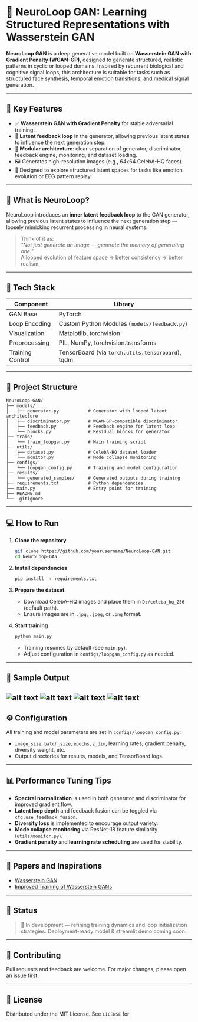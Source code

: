 # 🧠 NeuroLoop GAN: Learning Structured Representations with Wasserstein GAN

**NeuroLoop GAN** is a deep generative model built on **Wasserstein GAN with Gradient Penalty (WGAN-GP)**, designed to generate structured, realistic patterns in cyclic or looped domains. Inspired by recurrent biological and cognitive signal loops, this architecture is suitable for tasks such as structured face synthesis, temporal emotion transitions, and medical signal generation.

---

## 📌 Key Features

- ✅ **Wasserstein GAN with Gradient Penalty** for stable adversarial training.
- 🎯 **Latent feedback loop** in the generator, allowing previous latent states to influence the next generation step.
- 🧬 **Modular architecture**: clear separation of generator, discriminator, feedback engine, monitoring, and dataset loading.
- 🖼️ Generates high-resolution images (e.g., 64x64 CelebA-HQ faces).
- 🧪 Designed to explore structured latent spaces for tasks like emotion evolution or EEG pattern replay.

---

## 🧠 What is NeuroLoop?

NeuroLoop introduces an **inner latent feedback loop** to the GAN generator, allowing previous latent states to influence the next generation step — loosely mimicking recurrent processing in neural systems.

> Think of it as:  
> _"Not just generate an image — generate the memory of generating one."_  
> A looped evolution of feature space → better consistency → better realism.

---

## 🚀 Tech Stack

| Component         | Library       |
|------------------|---------------|
| GAN Base         | PyTorch       |
| Loop Encoding    | Custom Python Modules (`models/feedback.py`) |
| Visualization    | Matplotlib, torchvision |
| Preprocessing    | PIL, NumPy, torchvision.transforms |
| Training Control | TensorBoard (via `torch.utils.tensorboard`), tqdm |

---

## 📁 Project Structure

```text
NeuroLoop-GAN/
├── models/
│   ├── generator.py           # Generator with looped latent architecture
│   ├── discriminator.py       # WGAN-GP-compatible discriminator
│   ├── feedback.py            # Feedback engine for latent loop
│   └── blocks.py              # Residual blocks for generator
├── train/
│   └── train_loopgan.py       # Main training script
├── utils/
│   ├── dataset.py             # CelebA-HQ dataset loader
│   └── monitor.py             # Mode collapse monitoring
├── configs/
│   └── loopgan_config.py      # Training and model configuration
├── results/
│   └── generated_samples/     # Generated outputs during training
├── requirements.txt           # Python dependencies
├── main.py                    # Entry point for training
├── README.md
└── .gitignore
```

---

## 💻 How to Run

1. **Clone the repository**
    ```bash
    git clone https://github.com/yourusername/NeuroLoop-GAN.git
    cd NeuroLoop-GAN
    ```

2. **Install dependencies**
    ```bash
    pip install -r requirements.txt
    ```

3. **Prepare the dataset**
    - Download CelebA-HQ images and place them in `D:/celeba_hq_256` (default path).
    - Ensure images are in `.jpg`, `.jpeg`, or `.png` format.

4. **Start training**
    ```bash
    python main.py
    ```
    - Training resumes by default (see `main.py`).
    - Adjust configuration in `configs/loopgan_config.py` as needed.

---

## 🧪 Sample Output
![alt text](image-1.png)
![alt text](image.png)
![alt text](image-2.png)
![alt text](image-3.png)
---

## ⚙️ Configuration

All training and model parameters are set in `configs/loopgan_config.py`:
- `image_size`, `batch_size`, `epochs`, `z_dim`, learning rates, gradient penalty, diversity weight, etc.
- Output directories for results, models, and TensorBoard logs.

---

## 📊 Performance Tuning Tips

- **Spectral normalization** is used in both generator and discriminator for improved gradient flow.
- **Latent loop depth** and feedback fusion can be toggled via `cfg.use_feedback_fusion`.
- **Diversity loss** is implemented to encourage output variety.
- **Mode collapse monitoring** via ResNet-18 feature similarity (`utils/monitor.py`).
- **Gradient penalty** and **learning rate scheduling** are used for stability.

---

## 📎 Papers and Inspirations

- [Wasserstein GAN](https://arxiv.org/abs/1701.07875)
- [Improved Training of Wasserstein GANs](https://arxiv.org/abs/1704.00028)

---

## 📌 Status

> 🚧 In development — refining training dynamics and loop initialization strategies.
> Deployment-ready model & streamlit demo coming soon.

---

## 🤝 Contributing

Pull requests and feedback are welcome. For major changes, please open an issue first.

---

## 📄 License

Distributed under the MIT License. See `LICENSE` for